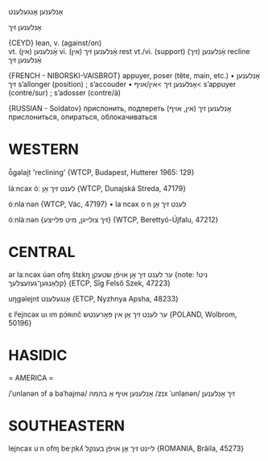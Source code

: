 אָנלענען
אָנגעלענט

אָנלענען זיך

{CEYD}
lean, v. (against/on)	
	vt.	אָ֜נלענען (אין)
	vi.	אָ֜נלענען זיך (אין)
rest vt./vi. (support) אָ֜נלענען (זיך)
recline אָ֜נלענען זיך

{FRENCH - NIBORSKI-VAISBROT}
appuyer, poser (tête, main, etc.)
• אָנלענען זיך 	s’allonger (position) ; s’accouder
• אָנלענען זיך‏ >אין/אויף‏<	 s’appuyer (contre/sur) ; s’adosser (contre/à)

{RUSSIAN - Soldatov}
прислонить, подпереть
אָנלענען זיך (אין, אויף)
прислониться, опираться, облокачиваться

WESTERN
========

ō̃gəlai̯t 'reclining' {WTCP, Budapest, Hutterer 1965: 129}

láːncax óː לענט זיך אָן {WTCP, Dunajská Streda, 47179}

óːnlaˑnən {WTCP, Vác, 47197}
	•	laˑncəx oˑn לענט זיך אָן

óːnlàːnən {זיך צולייגן, מיט פּלייצע} {WTCP, Berettyó-Újfalu, 47212}

CENTRAL
========

ər laːncəx úən ofɱ štɛkŋ ער לענט זיך אָן אויפֿן שטעקן {note: !ניט קלאַנגען־געזעצלעך} {ETCP, Sîg Felső Szek, 47223}

uŋgəlejnt אָנגעלענט {ETCP, Nyzhnya Apsha, 48233}

ɛ lʲejncəx uɩ ɩm pɔ́ʀɩnč ער לענט זיך אָן אין פּאָרענטש {POLAND, Wolbrom, 50196}

HASIDIC
=======
= AMERICA = 

/ˈunlanən ɔf a baˈhajmə/ אָנלענען אויף אַ בהמה
/zɪx ˈunlanən/ זיך אָנלענען

SOUTHEASTERN
==============

lejncax uˑn ofɱ beˑɲkʎ ליינט זיך אָן אויפֿן בענקל {ROMANIA, Brăila, 45273}

